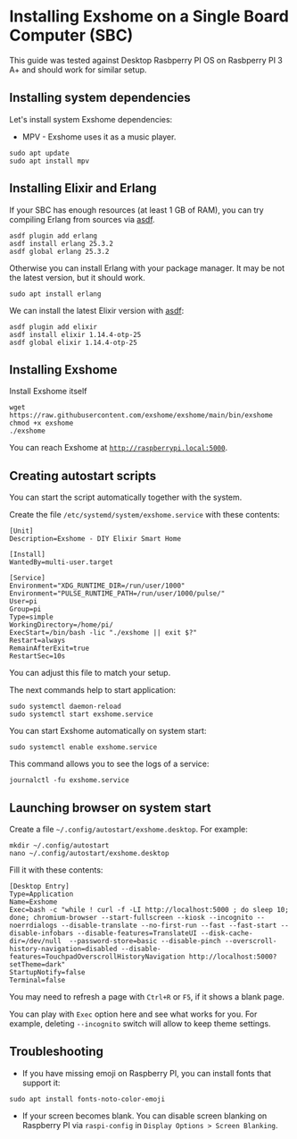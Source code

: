 # Installing Exshome on a Single Board Computer (SBC)

This guide was tested against Desktop Rasbperry PI OS on Rasbperry PI 3 A+ and should work for similar setup.

## Installing system dependencies

Let's install system Exshome dependencies:
- MPV - Exshome uses it as a music player.

```
sudo apt update
sudo apt install mpv
```

## Installing Elixir and Erlang

If your SBC has enough resources (at least 1 GB of RAM), you can try compiling Erlang from sources via [asdf](https://asdf-vm.com/guide/getting-started.html).
```
asdf plugin add erlang
asdf install erlang 25.3.2
asdf global erlang 25.3.2
```

Otherwise you can install Erlang with your package manager. It may be not the latest version, but it should work.
```
sudo apt install erlang
```

We can install the latest Elixir version with [asdf](https://asdf-vm.com/guide/getting-started.html):
```
asdf plugin add elixir
asdf install elixir 1.14.4-otp-25
asdf global elixir 1.14.4-otp-25
```

## Installing Exshome

Install Exshome itself
```
wget https://raw.githubusercontent.com/exshome/exshome/main/bin/exshome
chmod +x exshome
./exshome
```

You can reach Exshome at [`http://raspberrypi.local:5000`](http://raspberrypi.local:5000).

## Creating autostart scripts

You can start the script automatically together with the system.

Create the file `/etc/systemd/system/exshome.service` with these contents:

```
[Unit]
Description=Exshome - DIY Elixir Smart Home

[Install]
WantedBy=multi-user.target

[Service]
Environment="XDG_RUNTIME_DIR=/run/user/1000"
Environment="PULSE_RUNTIME_PATH=/run/user/1000/pulse/"
User=pi
Group=pi
Type=simple
WorkingDirectory=/home/pi/
ExecStart=/bin/bash -lic "./exshome || exit $?"
Restart=always
RemainAfterExit=true
RestartSec=10s
```

You can adjust this file to match your setup.

The next commands help to start application:

```
sudo systemctl daemon-reload
sudo systemctl start exshome.service
```

You can start Exshome automatically on system start:
```
sudo systemctl enable exshome.service
```

This command allows you to see the logs of a service:
```
journalctl -fu exshome.service
```

## Launching browser on system start

Create a file `~/.config/autostart/exshome.desktop`. For example:
```
mkdir ~/.config/autostart
nano ~/.config/autostart/exshome.desktop
```

Fill it with these contents:
```
[Desktop Entry]
Type=Application
Name=Exshome
Exec=bash -c "while ! curl -f -LI http://localhost:5000 ; do sleep 10; done; chromium-browser --start-fullscreen --kiosk --incognito --noerrdialogs --disable-translate --no-first-run --fast --fast-start --disable-infobars --disable-features=TranslateUI --disk-cache-dir=/dev/null  --password-store=basic --disable-pinch --overscroll-history-navigation=disabled --disable-features=TouchpadOverscrollHistoryNavigation http://localhost:5000?setTheme=dark"
StartupNotify=false
Terminal=false
```

You may need to refresh a page with `Ctrl+R` or `F5`, if it shows a blank page.

You can play with `Exec` option here and see what works for you.
For example, deleting `--incognito` switch will allow to keep theme settings.

## Troubleshooting

- If you have missing emoji on Raspberry PI, you can install fonts that support it:
```
sudo apt install fonts-noto-color-emoji
```
- If your screen becomes blank. You can disable screen blanking on Raspberry PI via `raspi-config` in `Display Options > Screen Blanking`.
